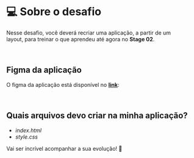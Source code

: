 # 💻 Sobre o desafio

Nesse desafio, você deverá recriar uma aplicação, a partir de um layout, para treinar o que aprendeu até agora no **Stage 02**.

<br>

## Figma da aplicação

O figma da aplicação está disponível no [**link**](https://www.figma.com/file/EdKjPWjC8ZlbnH4XzTObv2/Explorer/duplicate):

<br>

## Quais arquivos devo criar na minha aplicação?

- *index.html*
- *style.css*


Vai ser incrível acompanhar a sua evolução! 💜
